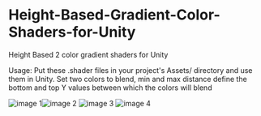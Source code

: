 # Height-Based-Gradient-Color-Shaders-for-Unity
Height Based 2 color gradient shaders for Unity

Usage: Put these .shader files in your project's Assets/ directory and use them in Unity.
Set two colors to blend, min and max distance define the bottom and top Y values between which the colors will blend

![image 1](https://i.imgur.com/v6rCs4c.png)![image 2](https://i.imgur.com/MxJc1Ir.png) ![image 3](https://i.imgur.com/ieYcuKK.png) ![image 4](https://i.imgur.com/0cWO439.png) 
